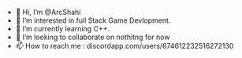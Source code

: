 - 👋 Hi, I’m @ArcShahi
- 👀 I’m interested in full Stack  Game Devlopment.
- 🌱 I’m currently learning C++.
- 💞️ I’m looking to collaborate on nothitng for now
- 📫 How to reach me : discordapp.com/users/674612232516272130

<!---
ArcShahi/ArcShahi is a ✨ special ✨ repository because its `README.md` (this file) appears on your GitHub profile.
You can click the Preview link to take a look at your changes.
--->
